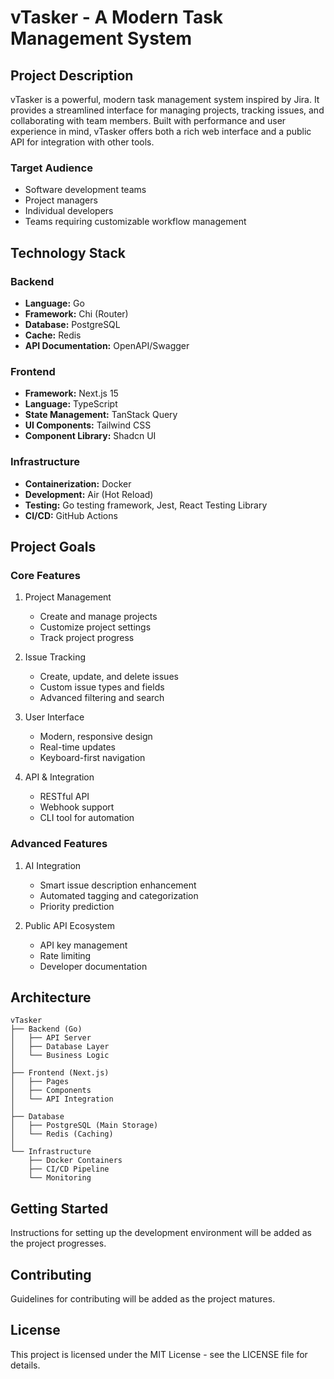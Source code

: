 # vTasker - A Modern Task Management System

## Project Description
vTasker is a powerful, modern task management system inspired by Jira. It provides a streamlined interface for managing projects, tracking issues, and collaborating with team members. Built with performance and user experience in mind, vTasker offers both a rich web interface and a public API for integration with other tools.

### Target Audience
- Software development teams
- Project managers
- Individual developers
- Teams requiring customizable workflow management

## Technology Stack

### Backend
- **Language:** Go
- **Framework:** Chi (Router)
- **Database:** PostgreSQL
- **Cache:** Redis
- **API Documentation:** OpenAPI/Swagger

### Frontend
- **Framework:** Next.js 15
- **Language:** TypeScript
- **State Management:** TanStack Query
- **UI Components:** Tailwind CSS
- **Component Library:** Shadcn UI

### Infrastructure
- **Containerization:** Docker
- **Development:** Air (Hot Reload)
- **Testing:** Go testing framework, Jest, React Testing Library
- **CI/CD:** GitHub Actions

## Project Goals

### Core Features
1. Project Management
   - Create and manage projects
   - Customize project settings
   - Track project progress

2. Issue Tracking
   - Create, update, and delete issues
   - Custom issue types and fields
   - Advanced filtering and search

3. User Interface
   - Modern, responsive design
   - Real-time updates
   - Keyboard-first navigation

4. API & Integration
   - RESTful API
   - Webhook support
   - CLI tool for automation

### Advanced Features
1. AI Integration
   - Smart issue description enhancement
   - Automated tagging and categorization
   - Priority prediction

2. Public API Ecosystem
   - API key management
   - Rate limiting
   - Developer documentation

## Architecture

```
vTasker
├── Backend (Go)
│   ├── API Server
│   ├── Database Layer
│   └── Business Logic
│
├── Frontend (Next.js)
│   ├── Pages
│   ├── Components
│   └── API Integration
│
├── Database
│   ├── PostgreSQL (Main Storage)
│   └── Redis (Caching)
│
└── Infrastructure
    ├── Docker Containers
    ├── CI/CD Pipeline
    └── Monitoring
```

## Getting Started
Instructions for setting up the development environment will be added as the project progresses.

## Contributing
Guidelines for contributing will be added as the project matures.

## License
This project is licensed under the MIT License - see the LICENSE file for details. 